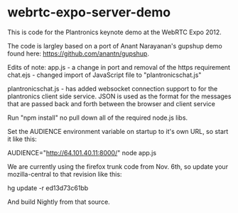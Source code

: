 webrtc-expo-server-demo
=======================

This is code for the Plantronics keynote demo at the WebRTC Expo 2012.

The code is largley based on a port of Anant Narayanan's gupshup demo found here: https://github.com/anantn/gupshup.

Edits of note:
app.js - a change in port and removal of the https requirement
chat.ejs - changed import of JavaScript file to "plantronicschat.js"

plantronicschat.js - has added websocket connection support to for the plantronics client side service.
JSON is used as the format for the messages that are passed back and forth between the browser and client service


Run "npm install" no pull down all of the required node.js libs.

Set the AUDIENCE environment variable on startup to it's own URL, so start it like this:

AUDIENCE="http://64.101.40.11:8000/" node app.js

We are currently using the firefox trunk code from Nov. 6th, so update your mozilla-central to that revision like this:

hg update -r ed13d73c61bb

And build Nightly from that source.

